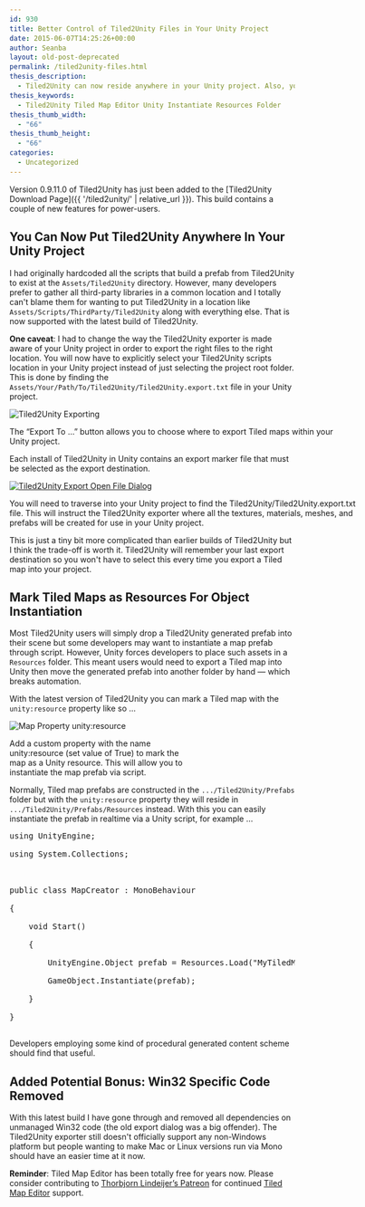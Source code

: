 ```yaml
---
id: 930
title: Better Control of Tiled2Unity Files in Your Unity Project
date: 2015-06-07T14:25:26+00:00
author: Seanba
layout: old-post-deprecated
permalink: /tiled2unity-files.html
thesis_description:
  - Tiled2Unity can now reside anywhere in your Unity project. Also, you can easily instantiate Tiled map prefabs in script by marking them as a resource.
thesis_keywords:
  - Tiled2Unity Tiled Map Editor Unity Instantiate Resources Folder
thesis_thumb_width:
  - "66"
thesis_thumb_height:
  - "66"
categories:
  - Uncategorized
---
```

Version 0.9.11.0 of Tiled2Unity has just been added to the [Tiled2Unity Download Page]({{ '/tiled2unity/' | relative_url }}). This build contains a couple of new features for power-users.

## You Can Now Put Tiled2Unity Anywhere In Your Unity Project

I had originally hardcoded all the scripts that build a prefab from Tiled2Unity to exist at the `Assets/Tiled2Unity` directory. However, many developers prefer to gather all third-party libraries in a common location and I totally can't blame them for wanting to put Tiled2Unity in a location like `Assets/Scripts/ThirdParty/Tiled2Unity` along with everything else. That is now supported with the latest build of Tiled2Unity.

**One caveat**: I had to change the way the Tiled2Unity exporter is made aware of your Unity project in order to export the right files to the right location. You will now have to explicitly select your Tiled2Unity scripts location in your Unity project instead of just selecting the project root folder. This is done by finding the `Assets/Your/Path/To/Tiled2Unity/Tiled2Unity.export.txt` file in your Unity project.

<div id="attachment_936" style="width: 610px" class="wp-caption alignnone">
  <img class="size-full wp-image-936" src="/assets/wp-content/uploads/2015/06/t2u-export-to.png" alt="Tiled2Unity Exporting" width="600" height="480" srcset="/assets/wp-content/uploads/2015/06/t2u-export-to.png 600w, /assets/wp-content/uploads/2015/06/t2u-export-to-300x240.png 300w" sizes="(max-width: 600px) 100vw, 600px" />
  
  <p class="wp-caption-text">
    The &#8220;Export To ...&#8221; button allows you to choose where to export Tiled maps within your Unity project.
  </p>
</div>

Each install of Tiled2Unity in Unity contains an export marker file that must be selected as the export destination.

<div id="attachment_937" style="width: 635px" class="wp-caption alignnone">
  <a href="/assets/wp-content/uploads/2015/06/t2u-open-file-dialog.png"><img class="size-full wp-image-937" src="/assets/wp-content/uploads/2015/06/t2u-open-file-dialog.png" alt="Tiled2Unity Export Open File Dialog" width="625" height="434" srcset="/assets/wp-content/uploads/2015/06/t2u-open-file-dialog.png 625w, /assets/wp-content/uploads/2015/06/t2u-open-file-dialog-300x208.png 300w" sizes="(max-width: 625px) 100vw, 625px" /></a>
  
  <p class="wp-caption-text">
    You will need to traverse into your Unity project to find the Tiled2Unity/Tiled2Unity.export.txt file. This will instruct the Tiled2Unity exporter where all the textures, materials, meshes, and prefabs will be created for use in your Unity project.
  </p>
</div>

This is just a tiny bit more complicated than earlier builds of Tiled2Unity but I think the trade-off is worth it. Tiled2Unity will remember your last export destination so you won't have to select this every time you export a Tiled map into your project.

## Mark Tiled Maps as Resources For Object Instantiation

Most Tiled2Unity users will simply drop a Tiled2Unity generated prefab into their scene but some developers may want to instantiate a map prefab through script. However, Unity forces developers to place such assets in a `Resources` folder. This meant users would need to export a Tiled map into Unity then move the generated prefab into another folder by hand &#8212; which breaks automation.

With the latest version of Tiled2Unity you can mark a Tiled map with the `unity:resource` property like so ...

<div id="attachment_938" style="width: 315px" class="wp-caption alignnone">
  <img class="size-full wp-image-938" src="/assets/wp-content/uploads/2015/06/tiled-unity-resource.png" alt="Map Property unity:resource" width="305" height="331" srcset="/assets/wp-content/uploads/2015/06/tiled-unity-resource.png 305w, /assets/wp-content/uploads/2015/06/tiled-unity-resource-276x300.png 276w" sizes="(max-width: 305px) 100vw, 305px" />
  
  <p class="wp-caption-text">
    Add a custom property with the name unity:resource (set value of True) to mark the map as a Unity resource. This will allow you to instantiate the map prefab via script.
  </p>
</div>

Normally, Tiled map prefabs are constructed in the `.../Tiled2Unity/Prefabs` folder but with the `unity:resource` property they will reside in `.../Tiled2Unity/Prefabs/Resources` instead. With this you can easily instantiate the prefab in realtime via a Unity script, for example ...

<pre class="brush: csharp; gutter: false;">using UnityEngine;

using System.Collections;



public class MapCreator : MonoBehaviour

{

    void Start()

    {

        UnityEngine.Object prefab = Resources.Load("MyTiledMapPrefab");

        GameObject.Instantiate(prefab);

    }

}

</pre>

Developers employing some kind of procedural generated content scheme should find that useful.

## Added Potential Bonus: Win32 Specific Code Removed

With this latest build I have gone through and removed all dependencies on unmanaged Win32 code (the old export dialog was a big offender). The Tiled2Unity exporter still doesn't officially support any non-Windows platform but people wanting to make Mac or Linux versions run via Mono should have an easier time at it now.

<div class="orange-box" style="margin-bottom: 1em;">
  <strong>Reminder</strong>: Tiled Map Editor has been totally free for years now. Please consider contributing to <a title="Tiled Map Editor on Patreon" href="https://www.patreon.com/bjorn" rel="Tiled Map Editor on Patreon">Thorbjorn Lindeijer’s Patreon</a> for continued <a title="Tiled Map Editor" href="http://www.mapeditor.org/" rel="Tiled Map Editor">Tiled Map Editor</a> support.
</div>